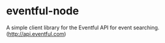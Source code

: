 eventful-node
=============

A simple client library for the Eventful API for event searching. (http://api.eventful.com)

